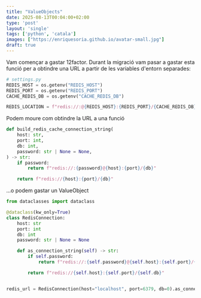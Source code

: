 ```yaml
---                                                                             
title: "ValueObjects"
date: 2025-08-13T00:04:00+02:00
type: 'post'
layout: 'single'
tags: ['python', 'catala']
images: ["https://enriquesoria.github.io/avatar-small.jpg"]
draft: true
---
```


Vam començar a gastar 12factor. Durant la migració vam pasar a gastar esta funció per a obtindre una URL a partir de les variables d'entorn separades:

```python
# settings.py
REDIS_HOST = os.getenv("REDIS_HOST")
REDIS_PORT = os.getenv("REDIS_PORT")
CACHE_REDIS_DB = os.getenv("CACHE_REDIS_DB")

REDIS_LOCATION = f"redis://:@{REDIS_HOST}:{REDIS_PORT}/{CACHE_REDIS_DB}"
```

Podem moure com obtindre la URL a una funció

```python
def build_redis_cache_connection_string(
    host: str,
    port: int,
    db: int,
    password: str | None = None,
) -> str:
    if password:
        return f"redis://:{password}@{host}:{port}/{db}"

    return f"redis://{host}:{port}/{db}"
```

...o podem gastar un ValueObject
```python
from dataclasses import dataclass

@dataclass(kw_only=True)
class RedisConnection:
    host: str
    port: int
    db: int
    password: str | None = None

    def as_connection_string(self) -> str:
        if self.password:
            return f"redis://:{self.password}@{self.host}:{self.port}/{self.db}"

        return f"redis://{self.host}:{self.port}/{self.db}"


redis_url = RedisConnection(host="localhost", port=6379, db=0).as_connection_string()
```

